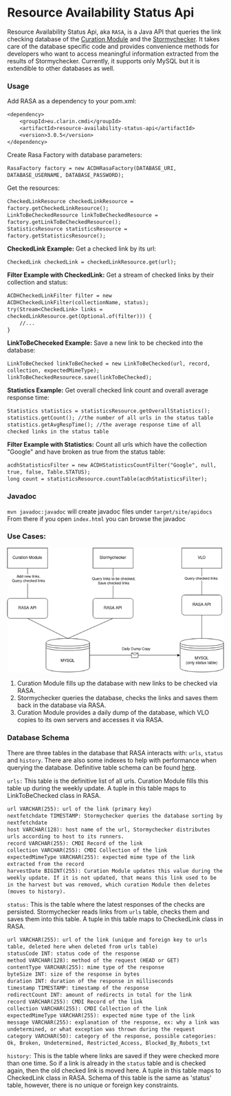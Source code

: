# Resource Availability Status Api

Resource Availability Status Api, aka `RASA`, is a Java API that queries the link checking database of 
the [Curation Module](https://github.com/clarin-eric/clarin-curation-module)
and the [Stormychecker](https://github.com/acdh-oeaw/stormychecker). 
It takes care of the database specific code and provides convenience methods for developers who want to access 
meaningful information extracted from the results of Stormychecker. 
Currently, it supports only MySQL but it is extendible to other databases as well.

### Usage

Add RASA as a dependency to your pom.xml:
```
<dependency>
    <groupId>eu.clarin.cmdi</groupId>
    <artifactId>resource-availability-status-api</artifactId>
    <version>3.0.5</version>
</dependency>
```
Create Rasa Factory with database parameters:
```
RasaFactory factory = new ACDHRasaFactory(DATABASE_URI, DATABASE_USERNAME, DATABASE_PASSWORD);
```
Get the resources:
```
CheckedLinkResource checkedLinkResource = factory.getCheckedLinkResource();
LinkToBeCheckedResource linkToBeCheckedResource = factory.getLinkToBeCheckedResource();
StatisticsResource statisticsResource = factory.getStatisticsResource();
```

**CheckedLink Example:**
Get a checked link by its url:
```
CheckedLink checkedLink = checkedLinkResource.get(url);
```
**Filter Example with CheckedLink:**
Get a stream of checked links by their collection and status:
```
ACDHCheckedLinkFilter filter = new ACDHCheckedLinkFilter(collectionName, status);
try(Stream<CheckedLink> links = checkedLinkResource.get(Optional.of(filter))) {
    //...
}
```
**LinkToBeCheceked Example:**
Save a new link to be checked into the database:
```
LinkToBeChecked linkToBeChecked = new LinkToBeChecked(url, record, collection, expectedMimeType);
linkToBeCheckedResourece.save(linkToBeChecked);
```

**Statistics Example:**
Get overall checked link count and overall average response time:
```
Statistics statistics = statisticsResource.getOverallStatistics();
statistics.getCount(); //the number of all urls in the status table
statistics.getAvgRespTime(); //the average response time of all checked links in the status table
```
**Filter Example with Statistics:**
Count all urls which have the collection "Google" and have broken as true from the status table:
```
acdhStatisticsFilter = new ACDHStatisticsCountFilter("Google", null, true, false, Table.STATUS);
long count = statisticsResource.countTable(acdhStatisticsFilter);
```

### Javadoc
`mvn javadoc:javadoc` will create javadoc files under `target/site/apidocs` From there if you open `index.html` you can browse the javadoc 

### Use Cases:

![RASA architecture diagram](RASA-architecture-diagram.png)

1. Curation Module fills up the database with new links to be checked via RASA. 
2. Stormychecker queries the database, checks the links and saves them back in the database via RASA.
3. Curation Module provides a daily dump of the database, which VLO copies to its own servers and accesses it via RASA.

### Database Schema
There are three tables in the database that RASA interacts with: `urls`, `status` and `history`. There are also some indexes to help with performance when querying the database. 
Definitive table schema can be found [here](https://github.com/acdh-oeaw/stormychecker/blob/master/tableCreation.sql).

`urls:` This table is the definitive list of all urls. 
Curation Module fills this table up during the weekly update. 
A tuple in this table maps to LinkToBeChecked class in RASA.
    
    url VARCHAR(255): url of the link (primary key)
    nextfetchdate TIMESTAMP: Stormychecker queries the database sorting by nextfetchdate
    host VARCHAR(128): host name of the url, Stormychecker distributes urls according to host to its runners.
    record VARCHAR(255): CMDI Record of the link
    collection VARCHAR(255): CMDI Collection of the link
    expectedMimeType VARCHAR(255): expected mime type of the link extracted from the record
    harvestDate BIGINT(255): Curation Module updates this value during the weekly update. If it is not updated, that means this link used to be in the harvest but was removed, which curation Module then deletes (moves to history).

`status:` This is the table where the latest responses of the checks are persisted. 
Stormychecker reads links from `urls` table, checks them and saves them into this table.
A tuple in this table maps to CheckedLink class in RASA.

    url VARCHAR(255): url of the link (unique and foreign key to urls table, deleted here when deleted from urls table)
    statusCode INT: status code of the response
    method VARCHAR(128): method of the request (HEAD or GET)
    contentType VARCHAR(255): mime type of the response
    byteSize INT: size of the response in bytes
    duration INT: duration of the response in milliseconds
    timestamp TIMESTAMP: timestamp of the response
    redirectCount INT: amount of redirects in total for the link
    record VARCHAR(255): CMDI Record of the link
    collection VARCHAR(255): CMDI Collection of the link
    expectedMimeType VARCHAR(255): expected mime type of the link
    message VARCHAR(255): explanation of the response, ex: why a link was undetermined, or what exception was thrown during the request 
    category VARCHAR(50): category of the response, possible categories: Ok, Broken, Undetermined, Restricted_Access, Blocked_By_Robots_txt
    
`history:` This is the table where links are saved if they were checked more than one time. 
So if a link is already in the `status` table 
and is checked again, then the old checked link is moved here.
A tuple in this table maps to CheckedLink class in RASA.
Schema of this table is the same as 'status' table, however, there is no unique or foreign key constraints.